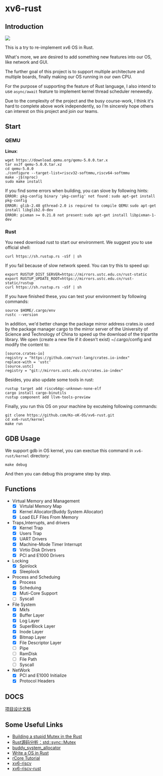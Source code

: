 # xv6-rust
## Introduction

![](run.jpg)

This is a try to re-implement xv6 OS in Rust. 

What's more, we are desired to add something new features into our OS, like network and GUI.  

The further goal of this project is to support multiple architecture and multiple boards, finally making our OS running in our own CPU.   

For the purpose of supporting the feature of Rust language, I also intend to use `async/await` feature to implement kernel thread scheduler renewedly.  

Due to the complexity of the project and the busy course-work, I think it's hard to complete above work independently, so I'm sincerely hope others can interest on this project and join our teams.

## Start  
### QEMU
**Linux**:  
```
wget https://download.qemu.org/qemu-5.0.0.tar.x  
tar xvJf qemu-5.0.0.tar.xz  
cd qemu-5.0.0  
./configure --target-list=riscv32-softmmu,riscv64-softmmu   
make -j$(nproc)  
sudo make install  
```
If you find some errors when building, you can slove by following hints:  
`ERROR: pkg-config binary 'pkg-config' not found` : `sudo apt-get install pkg-config`           
`ERROR: glib-2.48 gthread-2.0 is required to compile QEMU`: `sudo apt-get install libglib2.0-dev`       
`ERROR: pixman >= 0.21.8 not present`: `sudo apt-get install libpixman-1-dev` 

### Rust
You need download rust to start our environment. We suggest you to use official shell:  
```
curl https://sh.rustup.rs -sSf | sh
```
If you fail because of slow network speed. You can try this to speed up:   
```
export RUSTUP_DIST_SERVER=https://mirrors.ustc.edu.cn/rust-static
export RUSTUP_UPDATE_ROOT=https://mirrors.ustc.edu.cn/rust-static/rustup
curl https://sh.rustup.rs -sSf | sh
```

If you have finished these, you can test your environment by following commands:  
```
source $HOME/.cargo/env  
rustc --version
```
In addition,  we'd better change the package mirror address crates.io used by the package manager cargo to the mirror server of the University of Science and Technology of China to speed up the download of the tripartite library. We open (create a new file if it doesn't exist) ~/.cargo/config and modify the content to:  
```
[source.crates-io]
registry = "https://github.com/rust-lang/crates.io-index"
replace-with = 'ustc'
[source.ustc]
registry = "git://mirrors.ustc.edu.cn/crates.io-index"
```
Besides,  you also update some tools in rust:

```
rustup target add riscv64gc-unknown-none-elf
cargo install cargo-binutils
rustup component add llvm-tools-preview
```

Finally, you run this OS on your machine by excuteing following commands:  

```
git clone https://github.com/Ko-oK-OS/xv6-rust.git
cd xv6-rust/kernel
make run
```

## GDB Usage

We support gdb in OS kernel, you can exectue this command in `xv6-rust/kernel` directory:   
```shell
make debug
```
And then you can debug this programe step by step. 

## Functions

- Virtual Memory and Management   
    - [x] Virtulal Memory Map
    - [x] Kernel Allocator(Buddy System Allocator)  
    - [x] Load ELF Files From Memory
- Traps,Interrupts, and drivers
    - [x] Kernel Trap
    - [x] Users Trap
    - [x] UART Drivers
    - [x] Machine-Mode Timer Interrupt
    - [x] Virtio Disk Drivers
    - [x] PCI and E1000 Drivers
- Locking
    - [x] Spinlock
    - [x] Sleeplock
- Process and Scheduing
    - [x] Process
    - [x] Scheduing
    - [x] Muti-Core Support
    - [ ] Syscall
- File System
    - [x] Mkfs
    - [x] Buffer Layer
    - [x] Log Layer
    - [x] SuperBlock Layer
    - [x] Inode Layer
    - [x] Bitmap Layer
    - [x] File Descriptor Layer
    - [ ] Pipe 
    - [ ] RamDisk
    - [ ] File Path
    - [ ] Syscall
- NetWork
    - [x] PCI and E1000 Initialize
    - [x] Protocol Headers

## DOCS

[项目设计文档](docs/项目设计文档.pdf)

## Some Useful Links

- [Building a stupid Mutex in the Rust](https://medium.com/@Mnwa/building-a-stupid-mutex-in-the-rust-d55886538889)  
- [Rust源码分析：std::sync::Mutex](https://zhuanlan.zhihu.com/p/50006335)   
- [buddy_system_allocator](https://github.com/rcore-os/buddy_system_allocator)  
- [Write a OS in Rust](https://os.phil-opp.com)  
- [rCore Tutorial](https://rcore-os.github.io/rCore-Tutorial-deploy/)  
- [xv6-riscv](https://github.com/mit-pdos/xv6-riscv)
- [xv6-riscv-rust](https://github.com/Jaic1/xv6-riscv-rust)
